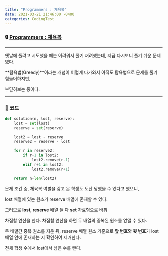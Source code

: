 ```yaml
---
title: "Programmers : 체육복"
date: 2021-03-21 21:46:00 -0400
categories: CodingTest
---
```




### 🔒 [Programmers : 체육복](https://programmers.co.kr/learn/courses/30/lessons/42862)

<hr>


옛날에 풀려고 시도했을 때는 어려워서 풀기 꺼려했는데, 지금 다시보니 풀기 쉬운 문제였다.

**탐욕법(Greedy)**이라는 개념이 어렵게 다가와서 아직도 탐욕법으로 문제를 풀기 힘들어하지만,

부딛혀보는 중이다.


<hr>


### 🔑 코드

```python
def solution(n, lost, reserve):
    lost = set(lost)
    reserve = set(reserve)

    lost2 = lost - reserve
    reserve2 = reserve - lost

    for r in reserve2:
        if r-1 in lost2:
            lost2.remove(r-1)
        elif r+1 in lost2:
            lost2.remove(r+1)

    return n-len(lost2)
```

문제 조건 중, 체육복 여벌을 갖고 온 학생도 도난 당했을 수 있다고 했으니,

lost 배열에 있는 원소가 reserve 배열에 존재할 수 있다.

그러므로 **lost, reserve** 배열 둘 다 **set** 자료형으로 바꿔

차집합 연산을 한다. 차집합 연산을 하면 두 배열의 중복된 원소를 없앨 수 있다.

두 배열간 중복 원소를 지운 뒤, reserve 배열 원소 기준으로 **앞 번호와 뒷 번호**가 lost 배열 안에 존재하는 지 확인하여 제거한다.

전체 학생 수에서 lost에서 남은 수를 뺀다.